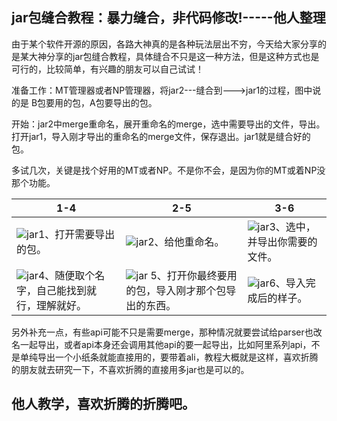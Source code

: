 ## jar包缝合教程：暴力缝合，非代码修改!-----他人整理

由于某个软件开源的原因，各路大神真的是各种玩法层出不穷，今天给大家分享的是某大神分享的jar包缝合教程，具体缝合不只是这一种方法，但是这种方式也是可行的，比较简单，有兴趣的朋友可以自己试试！

准备工作：MT管理器或者NP管理器，将jar2---缝合到--->jar1的过程，图中说的是 B包要用的包，A包要导出的包。

开始：jar2中merge重命名，展开重命名的merge，选中需要导出的文件，导出。打开jar1，导入刚才导出的重命名的merge文件，保存退出。jar1就是缝合好的包。

多试几次，关键是找个好用的MT或者NP。不是你不会，是因为你的MT或着NP没那个功能。

1-4 | 2-5 | 3-6
---------|---------|---------
![jar](https://liu673cn.github.io/box/sub/img/jar01.png)1、打开需要导出的包。 | ![jar](https://liu673cn.github.io/box/sub/img/jar02.png)2、给他重命名。 | ![jar](https://liu673cn.github.io/box/sub/img/jar03.png)3、选中，并导出你需要的文件。
![jar](https://liu673cn.github.io/box/sub/img/jar04.png)4、随便取个名字，自己能找到就行，理解就好。 | ![jar](https://liu673cn.github.io/box/sub/img/jar05.png) 5、打开你最终要用的包，导入刚才那个包导出的东西。| ![jar](https://liu673cn.github.io/box/sub/img/jar06.png)6、导入完成后的样子。

另外补充一点，有些api可能不只是需要merge，那种情况就要尝试给parser也改名一起导出，或者api本身还会调用其他api的要一起导出，比如阿里系列api，不是单纯导出一个小纸条就能直接用的，要带着ali，教程大概就是这样，喜欢折腾的朋友就去研究一下，不喜欢折腾的直接用多jar也是可以的。

## 他人教学，喜欢折腾的折腾吧。

